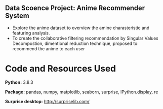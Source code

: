 ## Data Scoence Project: Anime Recommender System
* Explore the anime dataset to overview the amine charasteristic and featuring analysis.
* To create the collaborative filtering recommendation by Singular Values Decompostion, dimentional reduction technique, proposed to recommend the anime to each user

# Code and Resources Used
__Python:__ 3.8.3

__Package:__ pandas, numpy, matplotlib, seaborn, surprise, IPython.display, re

__Surprise desktop:__ http://surpriselib.com/

